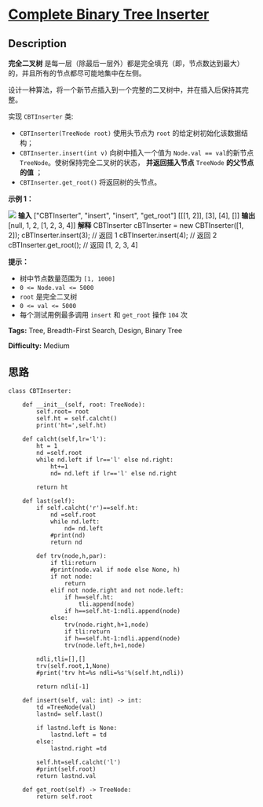 # [Complete Binary Tree Inserter][title]

## Description

**完全二叉树** 是每一层（除最后一层外）都是完全填充（即，节点数达到最大）的，并且所有的节点都尽可能地集中在左侧。

设计一种算法，将一个新节点插入到一个完整的二叉树中，并在插入后保持其完整。

实现 `CBTInserter` 类:

  * `CBTInserter(TreeNode root)` 使用头节点为 `root` 的给定树初始化该数据结构；
  * `CBTInserter.insert(int v)`  向树中插入一个值为 `Node.val == val`的新节点 `TreeNode`。使树保持完全二叉树的状态， **并返回插入节点**  `TreeNode`  **的父节点的值** ；
  * `CBTInserter.get_root()` 将返回树的头节点。



**示例 1：**

![](https://assets.leetcode.com/uploads/2021/08/03/lc-treeinsert.jpg)
            **输入**    ["CBTInserter", "insert", "insert", "get_root"]    [[[1, 2]], [3], [4], []]    **输出**    [null, 1, 2, [1, 2, 3, 4]]        **解释**    CBTInserter cBTInserter = new CBTInserter([1, 2]);    cBTInserter.insert(3);  // 返回 1    cBTInserter.insert(4);  // 返回 2    cBTInserter.get_root(); // 返回 [1, 2, 3, 4]



**提示：**

  * 树中节点数量范围为 `[1, 1000]` 
  * `0 <= Node.val <= 5000`
  * `root` 是完全二叉树
  * `0 <= val <= 5000` 
  * 每个测试用例最多调用 `insert` 和 `get_root` 操作 `104` 次


**Tags:** Tree, Breadth-First Search, Design, Binary Tree

**Difficulty:** Medium

## 思路

``` python3
class CBTInserter:

    def __init__(self, root: TreeNode):
        self.root= root
        self.ht = self.calcht()
        print('ht=',self.ht)

    def calcht(self,lr='l'):
        ht = 1
        nd =self.root
        while nd.left if lr=='l' else nd.right: 
            ht+=1
            nd= nd.left if lr=='l' else nd.right
            
        return ht

    def last(self):
        if self.calcht('r')==self.ht:
            nd =self.root
            while nd.left: 
                nd= nd.left          
            #print(nd)     
            return nd

        def trv(node,h,par):
            if tli:return
            #print(node.val if node else None, h)
            if not node: 
                return
            elif not node.right and not node.left:
                if h==self.ht: 
                    tli.append(node)
                if h==self.ht-1:ndli.append(node)                    
            else:
                trv(node.right,h+1,node)  
                if tli:return
                if h==self.ht-1:ndli.append(node)
                trv(node.left,h+1,node)   

        ndli,tli=[],[]   
        trv(self.root,1,None)
        #print('trv ht=%s ndli=%s'%(self.ht,ndli))
             
        return ndli[-1] 

    def insert(self, val: int) -> int:
        td =TreeNode(val)
        lastnd= self.last()

        if lastnd.left is None:
            lastnd.left = td
        else:
            lastnd.right =td

        self.ht=self.calcht('l')
        #print(self.root)
        return lastnd.val

    def get_root(self) -> TreeNode:
        return self.root

```

[title]: https://leetcode-cn.com/problems/complete-binary-tree-inserter
